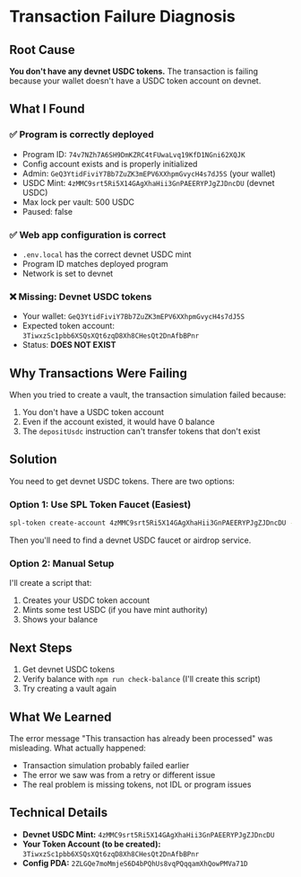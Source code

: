 # Transaction Failure Diagnosis

## Root Cause

**You don't have any devnet USDC tokens.** The transaction is failing because your wallet doesn't have a USDC token account on devnet.

## What I Found

### ✅ Program is correctly deployed
- Program ID: `74v7NZh7A6SH9DmKZRC4tFUwaLvq19KfD1NGni62XQJK`
- Config account exists and is properly initialized
- Admin: `GeQ3YtidFiviY7Bb7ZuZK3mEPV6XXhpmGvycH4s7dJ5S` (your wallet)
- USDC Mint: `4zMMC9srt5Ri5X14GAgXhaHii3GnPAEERYPJgZJDncDU` (devnet USDC)
- Max lock per vault: 500 USDC
- Paused: false

### ✅ Web app configuration is correct
- `.env.local` has the correct devnet USDC mint
- Program ID matches deployed program
- Network is set to devnet

### ❌ Missing: Devnet USDC tokens
- Your wallet: `GeQ3YtidFiviY7Bb7ZuZK3mEPV6XXhpmGvycH4s7dJ5S`
- Expected token account: `3TiwxzSc1pbb6XSQsXQt6zqD8Xh8CHesQt2DnAfbBPnr`
- Status: **DOES NOT EXIST**

## Why Transactions Were Failing

When you tried to create a vault, the transaction simulation failed because:
1. You don't have a USDC token account
2. Even if the account existed, it would have 0 balance
3. The `depositUsdc` instruction can't transfer tokens that don't exist

## Solution

You need to get devnet USDC tokens. There are two options:

### Option 1: Use SPL Token Faucet (Easiest)
```bash
spl-token create-account 4zMMC9srt5Ri5X14GAgXhaHii3GnPAEERYPJgZJDncDU --url devnet
```

Then you'll need to find a devnet USDC faucet or airdrop service.

### Option 2: Manual Setup
I'll create a script that:
1. Creates your USDC token account
2. Mints some test USDC (if you have mint authority)
3. Shows your balance

## Next Steps

1. Get devnet USDC tokens
2. Verify balance with `npm run check-balance` (I'll create this script)
3. Try creating a vault again

## What We Learned

The error message "This transaction has already been processed" was misleading. What actually happened:
- Transaction simulation probably failed earlier
- The error we saw was from a retry or different issue
- The real problem is missing tokens, not IDL or program issues

## Technical Details

- **Devnet USDC Mint:** `4zMMC9srt5Ri5X14GAgXhaHii3GnPAEERYPJgZJDncDU`
- **Your Token Account (to be created):** `3TiwxzSc1pbb6XSQsXQt6zqD8Xh8CHesQt2DnAfbBPnr`
- **Config PDA:** `2ZLGQe7moMmjeS6D4bPQhUs8vqPQqqamXhQowPMVa71D`
